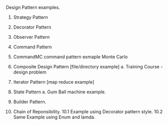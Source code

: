Design Pattern examples.

1. Strategy Pattern
2. Decorator Pattern
3. Observer Pattern
4. Command Pattern
5. CommandMC command pattern exmaple Monte Carlo
6. Composite Design Pattern [file/directory example]
    a. Training Course - design problem

7. Iterator Pattern [map reduce example]
8. State Pattern
    a. Gum Ball machine example.
    
9. Builder Pattern.
10. Chain of Reponsibility.
    10.1 Example using Decorator pattern style.
    10.2 Same Example using Enum and lamda.
